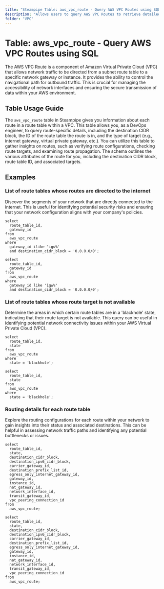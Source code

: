 ```yaml
---
title: "Steampipe Table: aws_vpc_route - Query AWS VPC Routes using SQL"
description: "Allows users to query AWS VPC Routes to retrieve detailed information about each route in a route table within a VPC."
folder: "VPC"
---
```


# Table: aws_vpc_route - Query AWS VPC Routes using SQL

The AWS VPC Route is a component of Amazon Virtual Private Cloud (VPC) that allows network traffic to be directed from a subnet route table to a specific network gateway or instance. It provides the ability to control the navigational path for outbound traffic. This is crucial for managing the accessibility of network interfaces and ensuring the secure transmission of data within your AWS environment.

## Table Usage Guide

The `aws_vpc_route` table in Steampipe gives you information about each route in a route table within a VPC. This table allows you, as a DevOps engineer, to query route-specific details, including the destination CIDR block, the ID of the route table the route is in, and the type of target (e.g., internet gateway, virtual private gateway, etc.). You can utilize this table to gather insights on routes, such as verifying route configurations, checking route targets, and examining route propagation. The schema outlines the various attributes of the route for you, including the destination CIDR block, route table ID, and associated targets.

## Examples

### List of route tables whose routes are directed to the internet
Discover the segments of your network that are directly connected to the internet. This is useful for identifying potential security risks and ensuring that your network configuration aligns with your company's policies.

```sql+postgres
select
  route_table_id,
  gateway_id
from
  aws_vpc_route
where
  gateway_id ilike 'igw%'
  and destination_cidr_block = '0.0.0.0/0';
```

```sql+sqlite
select
  route_table_id,
  gateway_id
from
  aws_vpc_route
where
  gateway_id like 'igw%'
  and destination_cidr_block = '0.0.0.0/0';
```


### List of route tables whose route target is not available
Determine the areas in which certain route tables are in a 'blackhole' state, indicating that their route target is not available. This query can be useful in identifying potential network connectivity issues within your AWS Virtual Private Cloud (VPC).

```sql+postgres
select
  route_table_id,
  state
from
  aws_vpc_route
where
  state = 'blackhole';
```

```sql+sqlite
select
  route_table_id,
  state
from
  aws_vpc_route
where
  state = 'blackhole';
```


### Routing details for each route table
Explore the routing configurations for each route within your network to gain insights into their status and associated destinations. This can be helpful in assessing network traffic paths and identifying any potential bottlenecks or issues.

```sql+postgres
select
  route_table_id,
  state,
  destination_cidr_block,
  destination_ipv6_cidr_block,
  carrier_gateway_id,
  destination_prefix_list_id,
  egress_only_internet_gateway_id,
  gateway_id,
  instance_id,
  nat_gateway_id,
  network_interface_id,
  transit_gateway_id,
  vpc_peering_connection_id
from
  aws_vpc_route;
```

```sql+sqlite
select
  route_table_id,
  state,
  destination_cidr_block,
  destination_ipv6_cidr_block,
  carrier_gateway_id,
  destination_prefix_list_id,
  egress_only_internet_gateway_id,
  gateway_id,
  instance_id,
  nat_gateway_id,
  network_interface_id,
  transit_gateway_id,
  vpc_peering_connection_id
from
  aws_vpc_route;
```